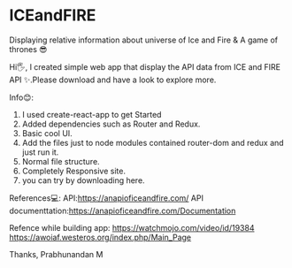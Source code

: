 # ICEandFIRE
Displaying relative information about universe of Ice and Fire &amp; A game of thrones 😎

Hi🖐,
 I created simple web app that display the API data from ICE and FIRE API ✨.Please download and have a look to explore more.

Info😊:
1. I used create-react-app to get Started
2. Added dependencies such as Router and Redux.
3. Basic cool UI.
4. Add the files just to node modules contained router-dom and redux and just run it.
5. Normal file structure.
6. Completely Responsive site.
7. you can try by downloading here.

References💻:
API:https://anapioficeandfire.com/
API documenttation:https://anapioficeandfire.com/Documentation

Refence while building app:
https://watchmojo.com/video/id/19384
https://awoiaf.westeros.org/index.php/Main_Page

Thanks,
Prabhunandan M
